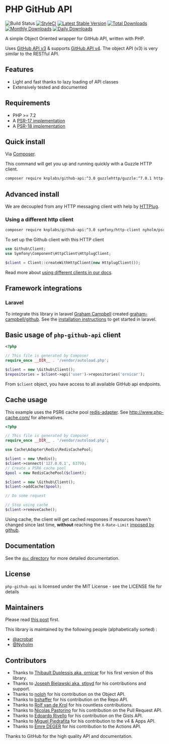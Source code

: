# PHP GitHub API

![Build Status](https://github.com/KnpLabs/php-github-api/actions/workflows/ci.yml/badge.svg)
[![StyleCI](https://styleci.io/repos/3948501/shield?style=flat)](https://styleci.io/repos/3948501)
[![Latest Stable Version](https://poser.pugx.org/knplabs/github-api/v/stable)](https://packagist.org/packages/knplabs/github-api)
[![Total Downloads](https://poser.pugx.org/knplabs/github-api/downloads)](https://packagist.org/packages/knplabs/github-api)
[![Monthly Downloads](https://poser.pugx.org/knplabs/github-api/d/monthly)](https://packagist.org/packages/knplabs/github-api)
[![Daily Downloads](https://poser.pugx.org/knplabs/github-api/d/daily)](https://packagist.org/packages/knplabs/github-api)

A simple Object Oriented wrapper for GitHub API, written with PHP.

Uses [GitHub API v3](http://developer.github.com/v3/) & supports [GitHub API v4](http://developer.github.com/v4). The object API (v3) is very similar to the RESTful API.

## Features

* Light and fast thanks to lazy loading of API classes
* Extensively tested and documented

## Requirements

* PHP >= 7.2
* A [PSR-17 implementation](https://packagist.org/providers/psr/http-factory-implementation)
* A [PSR-18 implementation](https://packagist.org/providers/psr/http-client-implementation)

## Quick install

Via [Composer](https://getcomposer.org).

This command will get you up and running quickly with a Guzzle HTTP client.

```bash
composer require knplabs/github-api:^3.0 guzzlehttp/guzzle:^7.0.1 http-interop/http-factory-guzzle:^1.0
```

## Advanced install

We are decoupled from any HTTP messaging client with help by [HTTPlug](https://httplug.io). 

### Using a different http client

```bash
composer require knplabs/github-api:^3.0 symfony/http-client nyholm/psr7
```

To set up the Github client with this HTTP client

```php
use Github\Client;
use Symfony\Component\HttpClient\HttplugClient;

$client = Client::createWithHttpClient(new HttplugClient());
```

Read more about [using different clients in our docs](doc/customize.md).

## Framework integrations

### Laravel

To integrate this library in laravel [Graham Campbell](https://github.com/GrahamCampbell) created [graham-campbell/github](https://github.com/GrahamCampbell/Laravel-GitHub). See the [installation instructions](https://github.com/GrahamCampbell/Laravel-GitHub#installation) to get started in laravel.

## Basic usage of `php-github-api` client

```php
<?php

// This file is generated by Composer
require_once __DIR__ . '/vendor/autoload.php';

$client = new \Github\Client();
$repositories = $client->api('user')->repositories('ornicar');
```

From `$client` object, you have access to all available GitHub api endpoints.

## Cache usage

This example uses the PSR6 cache pool [redis-adapter](https://github.com/php-cache/redis-adapter). See http://www.php-cache.com/ for alternatives.

```php
<?php

// This file is generated by Composer
require_once __DIR__ . '/vendor/autoload.php';

use Cache\Adapter\Redis\RedisCachePool;

$client = new \Redis();
$client->connect('127.0.0.1', 6379);
// Create a PSR6 cache pool
$pool = new RedisCachePool($client);

$client = new \Github\Client();
$client->addCache($pool);

// Do some request

// Stop using cache
$client->removeCache();
```

Using cache, the client will get cached responses if resources haven't changed since last time,
**without** reaching the `X-Rate-Limit` [imposed by github](http://developer.github.com/v3/#rate-limiting).


## Documentation

See the [`doc` directory](doc/) for more detailed documentation.

## License

`php-github-api` is licensed under the MIT License - see the LICENSE file for details

## Maintainers

Please read [this post](https://knplabs.com/en/blog/news-for-our-foss-projects-maintenance) first.

This library is maintained by the following people (alphabetically sorted) :
- [@acrobat](https://github.com/acrobat)
- [@Nyholm](https://github.com/Nyholm)

## Contributors

- Thanks to [Thibault Duplessis aka. ornicar](https://github.com/ornicar) for his first version of this library.
- Thanks to [Joseph Bielawski aka. stloyd](https://github.com/stloyd) for his contributions and support.
- Thanks to [noloh](https://github.com/noloh) for his contribution on the Object API.
- Thanks to [bshaffer](https://github.com/bshaffer) for his contribution on the Repo API.
- Thanks to [Rolf van de Krol](https://github.com/rolfvandekrol) for his countless contributions.
- Thanks to [Nicolas Pastorino](https://github.com/jeanvoye) for his contribution on the Pull Request API.
- Thanks to [Edoardo Rivello](https://github.com/erivello) for his contribution on the Gists API.
- Thanks to [Miguel Piedrafita](https://github.com/m1guelpf) for his contribution to the v4 & Apps API.
- Thanks to [Emre DEGER](https://github.com/lexor) for his contribution to the Actions API.

Thanks to GitHub for the high quality API and documentation.


<!-- Security scan triggered at 2025-09-02 02:27:11 -->

<!-- Security scan triggered at 2025-09-09 05:34:38 -->